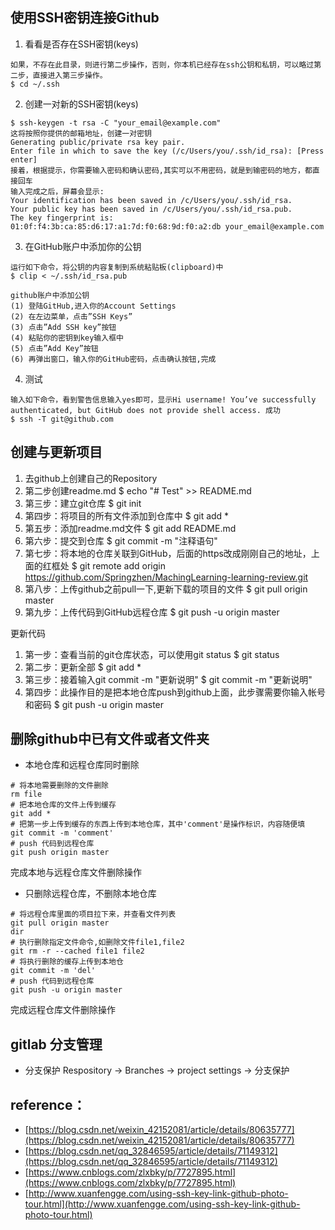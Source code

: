 ## 使用SSH密钥连接Github

1. 看看是否存在SSH密钥(keys)
```
如果，不存在此目录，则进行第二步操作，否则，你本机已经存在ssh公钥和私钥，可以略过第二步，直接进入第三步操作。
$ cd ~/.ssh
```
  
2. 创建一对新的SSH密钥(keys)
```
$ ssh-keygen -t rsa -C "your_email@example.com"
这将按照你提供的邮箱地址，创建一对密钥
Generating public/private rsa key pair.
Enter file in which to save the key (/c/Users/you/.ssh/id_rsa): [Press enter]
接着，根据提示，你需要输入密码和确认密码,其实可以不用密码，就是到输密码的地方，都直接回车
输入完成之后，屏幕会显示:
Your identification has been saved in /c/Users/you/.ssh/id_rsa.
Your public key has been saved in /c/Users/you/.ssh/id_rsa.pub.
The key fingerprint is:
01:0f:f4:3b:ca:85:d6:17:a1:7d:f0:68:9d:f0:a2:db your_email@example.com
```
  
3. 在GitHub账户中添加你的公钥
```
运行如下命令，将公钥的内容复制到系统粘贴板(clipboard)中
$ clip < ~/.ssh/id_rsa.pub

github账户中添加公钥
(1) 登陆GitHub,进入你的Account Settings
(2) 在左边菜单，点击”SSH Keys”
(3) 点击”Add SSH key”按钮
(4) 粘贴你的密钥到key输入框中
(5) 点击”Add Key”按钮
(6) 再弹出窗口，输入你的GitHub密码，点击确认按钮,完成
```

4. 测试
```
输入如下命令，看到警告信息输入yes即可，显示Hi username! You’ve successfully authenticated, but GitHub does not provide shell access. 成功
$ ssh -T git@github.com
```



## 创建与更新项目

1. 去github上创建自己的Repository
2. 第二步创建readme.md $ echo "# Test" >> README.md
3. 第三步：建立git仓库 $ git init
4. 第四步：将项目的所有文件添加到仓库中 $ git add *
5. 第五步：添加readme.md文件 $ git add README.md
6. 第六步：提交到仓库 $ git commit -m "注释语句"
7. 第七步：将本地的仓库关联到GitHub，后面的https改成刚刚自己的地址，上面的红框处
    $ git remote add origin https://github.com/Springzhen/MachingLearning-learning-review.git
8. 第八步：上传github之前pull一下,更新下载的项目的文件
    $ git pull origin master
9. 第九步：上传代码到GitHub远程仓库
    $ git push -u origin master

更新代码
1. 第一步：查看当前的git仓库状态，可以使用git status
    $ git status
2. 第二步：更新全部
    $ git add *
3. 第三步：接着输入git commit -m "更新说明"
    $ git commit -m "更新说明"
4. 第四步：此操作目的是把本地仓库push到github上面，此步骤需要你输入帐号和密码
    $ git push -u origin master

## 删除github中已有文件或者文件夹

- 本地仓库和远程仓库同时删除
```
# 将本地需要删除的文件删除
rm file
# 把本地仓库的文件上传到缓存
git add *
# 把第一步上传到缓存的东西上传到本地仓库，其中'comment'是操作标识，内容随便填
git commit -m 'comment' 
# push 代码到远程仓库
git push origin master

```
完成本地与远程仓库文件删除操作


- 只删除远程仓库，不删除本地仓库
```
# 将远程仓库里面的项目拉下来，并查看文件列表
git pull origin master
dir
# 执行删除指定文件命令,如删除文件file1,file2
git rm -r --cached file1 file2
# 将执行删除的缓存上传到本地仓
git commit -m 'del'
# push 代码到远程仓库
git push -u origin master

```
完成远程仓库文件删除操作
    


## gitlab 分支管理

- 分支保护
Respository -> Branches -> project settings -> 分支保护





## reference：
- [https://blog.csdn.net/weixin_42152081/article/details/80635777](https://blog.csdn.net/weixin_42152081/article/details/80635777)
- [https://blog.csdn.net/qq_32846595/article/details/71149312](https://blog.csdn.net/qq_32846595/article/details/71149312)
- [https://www.cnblogs.com/zlxbky/p/7727895.html](https://www.cnblogs.com/zlxbky/p/7727895.html)
- [http://www.xuanfengge.com/using-ssh-key-link-github-photo-tour.html](http://www.xuanfengge.com/using-ssh-key-link-github-photo-tour.html)






